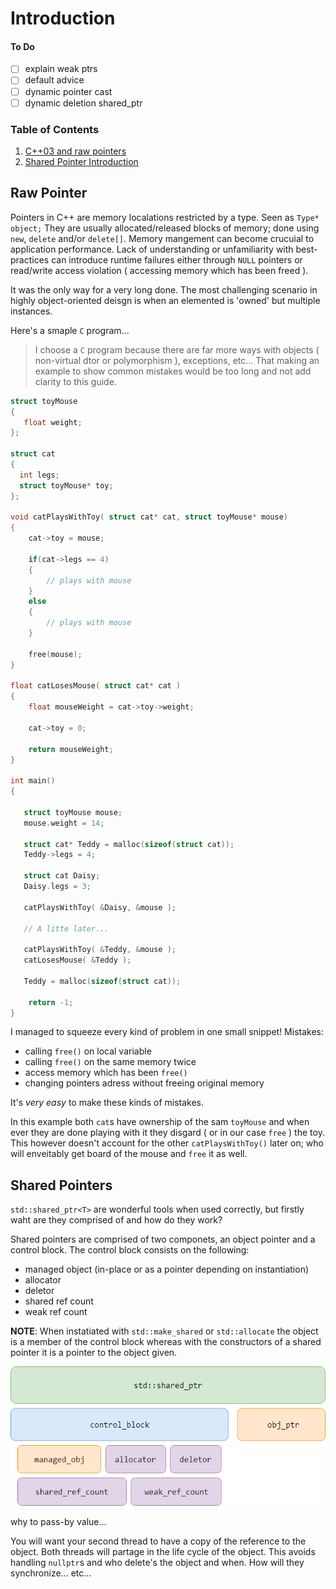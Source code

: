 # Introduction

#### To Do
- [ ] explain weak ptrs
- [ ] default advice
- [ ] dynamic pointer cast
- [ ] dynamic deletion shared_ptr<void>

### Table of Contents
1. [C++03 and raw pointers](Raw-Pointer)
2. [Shared Pointer Introduction](Shared-Pointers)

## Raw Pointer
Pointers in C++ are memory localations restricted by a type. Seen as `Type* object;` They are usually allocated/released blocks of memory; done using `new`, `delete` and/or `delete[]`. Memory mangement can become crucuial to application performance. Lack of understanding or unfamiliarity with best-practices can introduce runtime failures either through `NULL` pointers or read/write access violation ( accessing memory which has been freed ).

It was the only way for a very long done. The most challenging scenario in highly object-oriented deisgn is when an elemented is 'owned' but multiple instances.

Here's a smaple `C` program...
> I choose a `C` program because there are far more ways with objects ( non-virtual dtor or polymorphism ), exceptions, etc... That making an example to show common mistakes would be too long and not add clarity to this guide.

```c
struct toyMouse
{
   float weight;
};

struct cat
{
  int legs;
  struct toyMouse* toy;
};

void catPlaysWithToy( struct cat* cat, struct toyMouse* mouse)
{
    cat->toy = mouse;
    
    if(cat->legs == 4)
    {
        // plays with mouse
    }
    else
    {
        // plays with mouse
    }
    
    free(mouse);
}

float catLosesMouse( struct cat* cat )
{
    float mouseWeight = cat->toy->weight;
    
    cat->toy = 0;
    
    return mouseWeight;
}

int main()
{
   
   struct toyMouse mouse;
   mouse.weight = 14;
      
   struct cat* Teddy = malloc(sizeof(struct cat));
   Teddy->legs = 4;
   
   struct cat Daisy;
   Daisy.legs = 3;
   
   catPlaysWithToy( &Daisy, &mouse );
   
   // A litte later...
   
   catPlaysWithToy( &Teddy, &mouse );
   catLosesMouse( &Teddy );
   
   Teddy = malloc(sizeof(struct cat));
   
    return -1;
}
```

I managed to squeeze every kind of problem in one small snippet! Mistakes:
- calling `free()` on local variable
- calling `free()` on the same memory twice
- access memory which has been `free()`
- changing pointers adress without freeing original memory

It's _very easy_ to make these kinds of mistakes. 

In this example both `cat`s have ownership of the sam `toyMouse` and when ever they are done playing with it they disgard ( or in our case `free` ) the toy. This however doesn't account for the other `catPlaysWithToy()` later on; who will enveitably get board of the mouse and `free` it as well.

## Shared Pointers
`std::shared_ptr<T>` are wonderful tools when used correctly, but firstly waht are they comprised of and how do they work?

Shared pointers are comprised of two componets, an object pointer and a control block. The control block consists on the following:
- managed object (in-place or as a pointer depending on instantiation)
- allocator
- deletor
- shared ref count
- weak ref count

 **NOTE**: When instatiated with `std::make_shared` or `std::allocate` the object is a member of the control block whereas with the constructors of a shared pointer it is a pointer to the object given.
 
<p align="center"><img src ="https://github.com/prince-chrismc/Shared-Ptr/blob/master/Docs/Images/shared_ptr_diagram.png" /></p>

why to pass-by value...

You will want your second thread to have a copy of the reference to the object. Both threads will partage in the life cycle of the object. This avoids handling `nullptr`s and who delete's the object and when. How will they synchronize... etc...
 

